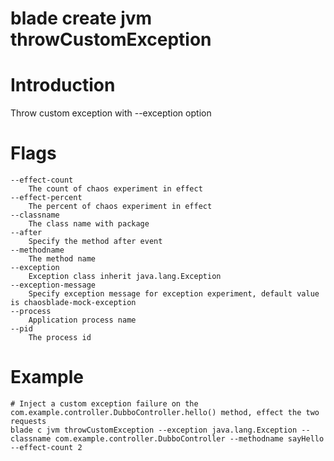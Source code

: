 # blade create jvm throwCustomException

# **Introduction**
Throw custom exception with --exception option
# **Flags**

```
--effect-count
	The count of chaos experiment in effect
--effect-percent
	The percent of chaos experiment in effect
--classname
	The class name with package
--after
	Specify the method after event
--methodname
	The method name
--exception
	Exception class inherit java.lang.Exception
--exception-message
	Specify exception message for exception experiment, default value is chaosblade-mock-exception
--process
	Application process name
--pid
	The process id

```

# **Example**

````
# Inject a custom exception failure on the com.example.controller.DubboController.hello() method, effect the two requests
blade c jvm throwCustomException --exception java.lang.Exception --classname com.example.controller.DubboController --methodname sayHello --effect-count 2
````


